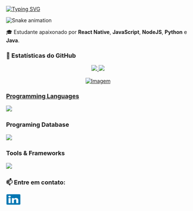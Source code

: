 <!--título-->
[![Typing SVG](https://readme-typing-svg.herokuapp.com/?color=4B0082&size=35&center=true&vCenter=true&width=1000&lines=Opa+bom%3F+Prazer,+Gabriel+Valle)](https://git.io/typing-svg)


<!--snake-->
![Snake animation](https://github.com/LuigiGF/LuigiGF/blob/output/github-contribution-grid-snake.svg)

🎓 Estudante apaixonado por **React Native**, **JavaScript**, **NodeJS**, **Python** e **Java**.

<h3>🚀 Estatísticas do GitHub </h3>

<!-- GithubStats -->
<div align="center">
  <a href="https://github.com/gabrielvalle00">
  <img height="165em" src="https://github-readme-stats.vercel.app/api?username=gabrielvalle00&theme=synthwave&hide_border=false&include_all_commits=false&count_private=false"/>
  <img height="165em" src="https://github-readme-stats.vercel.app/api/top-langs/?username=gabrielvalle00&theme=synthwave&hide_border=false&include_all_commits=false&count_private=false&layout=compact"/>
</div>




<!-- GIF -->
<p align="center">
  <img align="center" src="https://github.com/VariableBee/VariableBee/assets/77739311/4e9f41af-6b57-49a7-b15a-74322e96b4d7" alt="Imagem">
</p>


<!-- Skills: Programming Languages -->
  <div style="flex-basis: 48%;">
    <h3>Programming Languages</h3>
    <p >
     <a href="https://skillicons.dev">
    <img src="https://skillicons.dev/icons?i=java,nodejs,css,html,js,npm,py,react" />
  </a>
</p>
 
  </div>

<div style="flex-basis: 48%;">
    <h3>Programing Database</h3>
    <p >
     <a href="https://skillicons.dev">
    <img src="https://skillicons.dev/icons?i=mysql,sqlite" />
  </a>
</p>
  </div>

  
  <!-- Skills: Tools & Frameworks -->
<div style="flex-basis: 48%;">
    <h3>Tools & Frameworks</h3>
    <p >
     <a href="https://skillicons.dev">
    <img src="https://skillicons.dev/icons?i=vscode,git,github,figma,bootstrap,androidstudio" />
  </a>
</p>
  </div>

<h3>📫 Entre em contato:</h3>
<a href="https://www.linkedin.com/in/gabriel-valle-159170242/" target="_blank">
    <img align="center" alt="LinkedIn" height="30" width="40" src="https://raw.githubusercontent.com/devicons/devicon/master/icons/linkedin/linkedin-original.svg">
</a>


